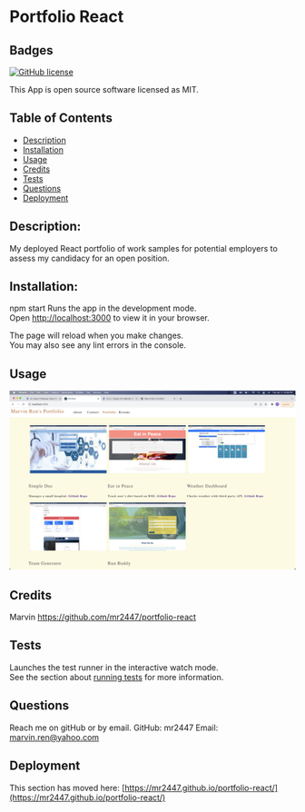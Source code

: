 # Portfolio React
  ## Badges
  
  [![GitHub license](https://img.shields.io/badge/license-MIT-blue.svg)](https://choosealicense.com/licenses/mit/)
  
  This App is open source software licensed as MIT.
  ## Table of Contents
  * [Description](#description)
  * [Installation](#installation)
  * [Usage](#usage)
  * [Credits](#Credits)
  * [Tests](#tests)
  * [Questions](#questions)
   * [Deployment](#deployment)
  ## Description: 
  My deployed React portfolio of work samples for potential employers to assess my candidacy for an open position.
  ## Installation: 
  npm start 
  Runs the app in the development mode.\
  Open [http://localhost:3000](http://localhost:3000) to view it in your browser.

  The page will reload when you make changes.\
  You may also see any lint errors in the console.
  ## Usage
  ![terminal in VS](./src/assets/images/portfolio-react-screenshot.jpg)
  ## Credits 
  Marvin https://github.com/mr2447/portfolio-react
  ## Tests
  Launches the test runner in the interactive watch mode.\
  See the section about [running tests](https://facebook.github.io/create-react-app/docs/running-tests) for more information.
  ## Questions
  Reach me on gitHub or by email. 
  GitHub: mr2447
  Email: marvin.ren@yahoo.com
  ## Deployment
  This section has moved here: [https://mr2447.github.io/portfolio-react/](https://mr2447.github.io/portfolio-react/)